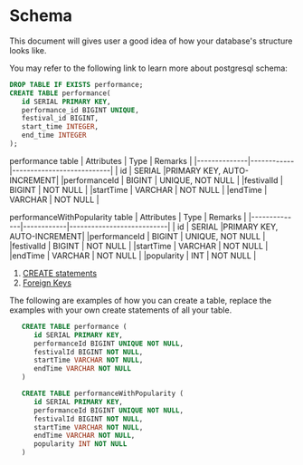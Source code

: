 # Schema

This document will gives user a good idea of how your database's structure looks like.

You may refer to the following link to learn more about postgresql schema:

```sql 
DROP TABLE IF EXISTS performance;
CREATE TABLE performance(
   id SERIAL PRIMARY KEY,
   performance_id BIGINT UNIQUE,
   festival_id BIGINT,
   start_time INTEGER,
   end_time INTEGER
);
```

performance table
|  Attributes  |    Type    |          Remarks          |
|--------------|------------|---------------------------|
|      id      |   SERIAL   |PRIMARY KEY, AUTO-INCREMENT|
|performanceId |  BIGINT    |          UNIQUE, NOT NULL |
|festivalId    |  BIGINT    |          NOT NULL         |
|startTime     |  VARCHAR   |          NOT NULL         |
|endTime       |  VARCHAR   |          NOT NULL         |


performanceWithPopularity table
|  Attributes  |    Type    |          Remarks          |
|--------------|------------|---------------------------|
|      id      |   SERIAL   |PRIMARY KEY, AUTO-INCREMENT|
|performanceId |  BIGINT    |          UNIQUE, NOT NULL |
|festivalId    |  BIGINT    |          NOT NULL         |
|startTime     |  VARCHAR   |          NOT NULL         |
|endTime       |  VARCHAR   |          NOT NULL         |
|popularity    |  INT       |          NOT NULL         |


1. [CREATE statements](https://www.postgresqltutorial.com/postgresql-create-table/)
2. [Foreign Keys](https://www.postgresqltutorial.com/postgresql-foreign-key/)

The following are examples of how you can create a table, replace the examples with your own create statements of all your table.
```sql
   CREATE TABLE performance (
      id SERIAL PRIMARY KEY,
      performanceId BIGINT UNIQUE NOT NULL,
      festivalId BIGINT NOT NULL,
      startTime VARCHAR NOT NULL,
      endTime VARCHAR NOT NULL
   )
```
```sql
   CREATE TABLE performanceWithPopularity (
      id SERIAL PRIMARY KEY,
      performanceId BIGINT UNIQUE NOT NULL,
      festivalId BIGINT NOT NULL,
      startTime VARCHAR NOT NULL,
      endTime VARCHAR NOT NULL,
      popularity INT NOT NULL
   )
```
